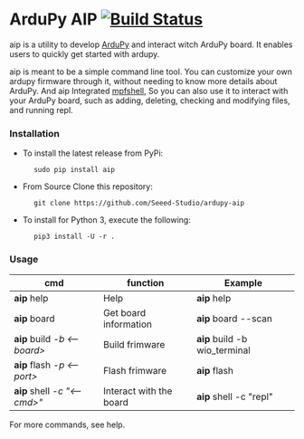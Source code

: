 # ArduPy AIP [![Build Status](https://api.travis-ci.com/Seeed-Studio/ardupy-aip.svg?branch=master)](https://travis-ci.com/Seeed-Studio/ardupy-aip)
aip is a utility to develop [ArduPy](https://github.com/Seeed-Studio/ArduPy) and  interact witch ArduPy board. It enables users to quickly get started with ardupy.

aip is meant to be a simple command line tool. You can customize your own ardupy firmware through it, without needing to know more details about ArduPy. And aip Integrated [mpfshell](https://github.com/wendlers/mpfshell), So you can also use it to interact with your ArduPy board, such as adding, deleting, checking and modifying files, and running repl.


### Installation

- To install the latest release from PyPi:
```
      sudo pip install aip
```
- From Source
Clone this repository:
```
      git clone https://github.com/Seeed-Studio/ardupy-aip
```

- To install for Python 3, execute the following:
```
      pip3 install -U -r .
```

### Usage

| cmd  | function|  Example|
| ---- | ---- | ---- |
| **aip** help | Help | **aip** help |
| **aip** board | Get board information  | **aip** board --scan |
|  **aip** build *-b <--board>*  | Build frimware |**aip** build -b wio_terminal   |
| **aip** flash *-p <--port>* | Flash frimware |**aip** flash |
| **aip** shell *-c "\<--cmd\>"* | Interact with the board |**aip** shell -c "repl"|

For more commands, see help.

